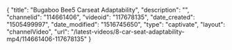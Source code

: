 {
    "title": "Bugaboo Bee5 Carseat Adaptability",
    "description": "",
    "channelid": "114661406",
    "videoid": "117678135",
    "date_created": "1505499997",
    "date_modified": "1516745650",
    "type": "captivate",
    "layout": "channelVideo",
    "url": "\/latest-videos\/8-car-seat-adaptability-mp4\/114661406-117678135"
}